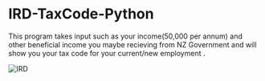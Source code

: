 # IRD-TaxCode-Python


This program takes input such as your income(50,000 per annum) and other beneficial income you maybe recieving from NZ Government and will show you your tax code for your current/new employment . 


![IRD](https://user-images.githubusercontent.com/34357613/110267952-b09a9c80-8025-11eb-9136-196861ec8d5c.png)

